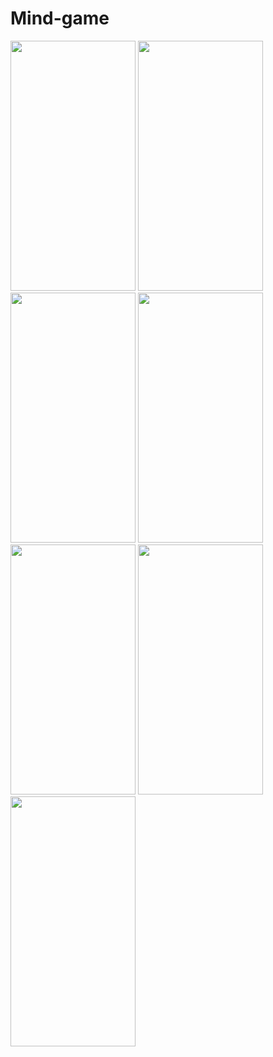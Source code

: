 # Mind-game

<img src="https://github.com/Nabijonov-Otabek-19/4pics-1word-game/assets/81671570/617beacf-3b2a-44e1-8618-7b095b274c51" width="200" height="400">
<img src="https://github.com/Nabijonov-Otabek-19/4pics-1word-game/assets/81671570/7dab780f-2c90-491e-ac5d-b75304599f45" width="200" height="400">
<img src="https://github.com/Nabijonov-Otabek-19/4pics-1word-game/assets/81671570/6330e19f-d387-403f-b0a3-73791038bf4e" width="200" height="400">
<img src="https://github.com/Nabijonov-Otabek-19/4pics-1word-game/assets/81671570/a6195ddf-631f-4fde-b5bb-ec727f9fd493" width="200" height="400">
<img src="https://github.com/Nabijonov-Otabek-19/4pics-1word-game/assets/81671570/c4bcd9c3-3577-49ef-acb3-9ee1111b6f29" width="200" height="400">
<img src="https://github.com/Nabijonov-Otabek-19/4pics-1word-game/assets/81671570/079fe294-e102-4924-be57-a4c5c69eddc8" width="200" height="400">
<img src="https://github.com/Nabijonov-Otabek-19/4pics-1word-game/assets/81671570/3faa7d8a-dd0d-4158-ac8a-e38a1e9e58cd" width="200" height="400">
